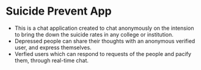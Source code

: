 
# Suicide Prevent App

- This is a chat application created to chat anonymously on the intension to bring the down the suicide rates in any college or institution.
- Depressed people can share their thoughts with an anonymous verified user, and express themselves.
- Verfied users which can respond to requests of the people and pacify them, through real-time chat.


 